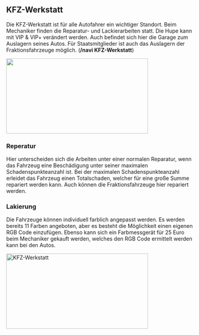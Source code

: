 ## KFZ-Werkstatt

Die KFZ-Werkstatt ist für alle Autofahrer ein wichtiger Standort. Beim Mechaniker finden die Reparatur- und Lackierarbeiten statt. Die Hupe kann mit VIP & VIP+ verändert werden. Auch befindet sich hier die Garage zum Auslagern seines Autos. Für Staatsmitglieder ist auch das Auslagern der Fraktionsfahrzeuge möglich. 
(**/navi KFZ-Werkstatt**) 

<img src="https://i.imgur.com/g4HiJsX.png" decoding="async" loading="lazy" width="378" height="200" class="thumbimage" data-image-name="KFZ-Werkstatt.png" data-image-key="KFZ-Werkstatt.png" data-gtm-vis-recent-on-screen-31059910_573="280" data-gtm-vis-first-on-screen-31059910_573="280" data-gtm-vis-total-visible-time-31059910_573="100" data-gtm-vis-has-fired-31059910_573="1">

### Reperatur

Hier unterscheiden sich die Arbeiten unter einer normalen Reparatur, wenn das Fahrzeug eine Beschädigung unter seiner maximalen Schadenspunkteanzahl ist. Bei der maximalen Schadenspunkteanzahl erleidet das Fahrzeug einen Totalschaden, welcher für eine große Summe repariert werden kann. Auch können die Fraktionsfahrzeuge hier repariert werden.

### Lakierung

Die Fahrzeuge können individuell farblich angepasst werden. Es werden bereits 11 Farben angeboten, aber es besteht die Möglichkeit einen eigenen RGB Code einzufügen. Ebenso kann sich ein Farbmessgerät für 25 Euro beim Mechaniker gekauft werden, welches den RGB Code ermittelt werden kann bei den Autos.


<img alt="KFZ-Werkstatt" src="https://static.wikia.nocookie.net/germanrp/images/f/ff/KFZ-Werkstatt.png/revision/latest/scale-to-width-down/378?cb=20220908161556&amp;path-prefix=de" decoding="async" loading="lazy" width="378" height="200" class="thumbimage" data-image-name="KFZ-Werkstatt.png" data-image-key="KFZ-Werkstatt.png" data-gtm-vis-recent-on-screen-31059910_573="280" data-gtm-vis-first-on-screen-31059910_573="280" data-gtm-vis-total-visible-time-31059910_573="100" data-gtm-vis-has-fired-31059910_573="1">
